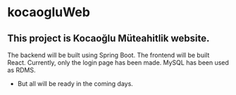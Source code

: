 # kocaogluWeb

## This project is Kocaoğlu Müteahitlik website.

The backend will be built using Spring Boot. The frontend will be built React. Currently, only the login page has been made. MySQL has been used as RDMS.
* But all will be ready in the coming days.
